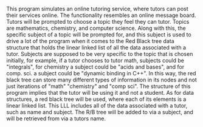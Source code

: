 This program simulates an online tutoring service, where tutors can post their services online. The functionality
resembles an online message board. Tutors will be prompted to choose a topic they feel they can tutor. Topics are
mathematics, chemistry, and computer science. Along with this, the specific subject of a topic will be prompted for,
and this subject is used to drive a lot of the program when it comes to the Red Black tree data structure that
holds the linear linked list of all the data associated with a tutor. Subjects are supposed to be very specific to
the topic that is chosen initially, for example, if a tutor chooses to tutor math, subjects could be "integrals", for
chemistry a subject could be "acids and bases", and for comp. sci. a subject could be "dynamic binding in C++". In this way,
the red black tree can store many different types of information in its nodes and not just iterations of "math"
"chemistry" and "comp sci". The structure of this program implies that the tutor will be using it and not a student.
As for data structures, a red black tree will be used, where each of its elements is a linear linked list. This LLL
includes all of the data associated with a tutor, such as name and subject. The R/B tree will be added to via a subject,
and will be retrieved from via a tutors name.

